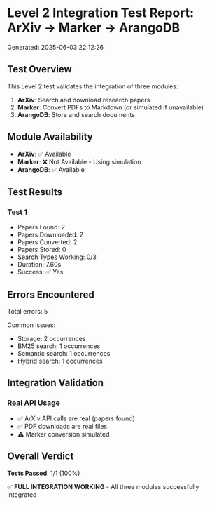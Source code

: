 # Level 2 Integration Test Report: ArXiv → Marker → ArangoDB
Generated: 2025-06-03 22:12:26

## Test Overview

This Level 2 test validates the integration of three modules:
1. **ArXiv**: Search and download research papers
2. **Marker**: Convert PDFs to Markdown (or simulated if unavailable)
3. **ArangoDB**: Store and search documents

## Module Availability

- **ArXiv**: ✅ Available
- **Marker**: ❌ Not Available - Using simulation
- **ArangoDB**: ✅ Available

## Test Results

### Test 1
- Papers Found: 2
- Papers Downloaded: 2
- Papers Converted: 2
- Papers Stored: 0
- Search Types Working: 0/3
- Duration: 7.60s
- Success: ✅ Yes

## Errors Encountered

Total errors: 5

Common issues:
- Storage: 2 occurrences
- BM25 search: 1 occurrences
- Semantic search: 1 occurrences
- Hybrid search: 1 occurrences

## Integration Validation

### Real API Usage
- ✅ ArXiv API calls are real (papers found)
- ✅ PDF downloads are real files
- ⚠️  Marker conversion simulated

## Overall Verdict

**Tests Passed**: 1/1 (100%)

✅ **FULL INTEGRATION WORKING** - All three modules successfully integrated